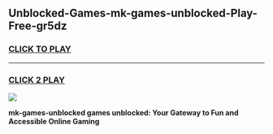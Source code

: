 
## Unblocked-Games-mk-games-unblocked-Play-Free-gr5dz
<h3>
<a href="https://premium76.site?title=mk-games-unblocked&ref=10A">CLICK TO PLAY</a></h3>
<hr>

<h3>
<a href="https://premium76.site?title=mk-games-unblocked&ref=10A">CLICK 2 PLAY</a>
  
</h3>

<a href="https://premium76.site?title=mk-games-unblocked&ref=10A"><img src="https://clearcache.store/games.png"></a>


**mk-games-unblocked games unblocked: Your Gateway to Fun and Accessible Online Gaming**

